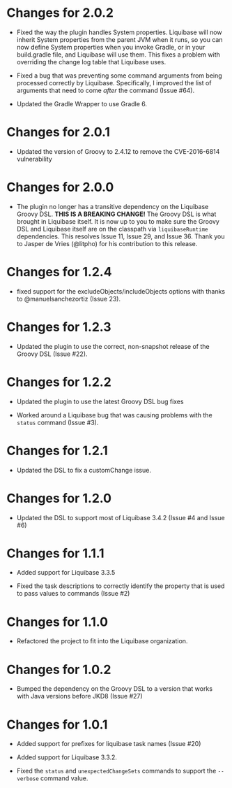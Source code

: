 Changes for 2.0.2
=================
- Fixed the way the plugin handles System properties.  Liquibase will now 
  inherit System properties from the parent JVM when it runs, so you can now
  define System properties when you invoke Gradle, or in your build.gradle 
  file, and Liquibase will use them.  This fixes a problem with overriding the 
  change log table that Liquibase uses.

- Fixed a bug that was preventing some command arguments from being processed
  correctly by Liquibase.  Specifically, I improved the list of arguments that
  need to come *after* the command (Issue #64).
 
- Updated the Gradle Wrapper to use Gradle 6.
  
Changes for 2.0.1
=================
- Updated the version of Groovy to 2.4.12 to remove the CVE-2016-6814
  vulnerability

Changes for 2.0.0
=================
- The plugin no longer has a transitive dependency on the Liquibase Groovy DSL.
  **THIS IS A BREAKING CHANGE!** The Groovy DSL is what brought in Liquibase 
  itself.  It is now up to you to make sure the Groovy DSL and Liquibase itself
  are on the classpath via `liquibaseRuntime` dependencies. This resolves 
  Issue 11, Issue 29, and Issue 36.  Thank you to Jasper de Vries (@litpho) for
  his contribution to this release.

Changes for 1.2.4
=================
- fixed support for the excludeObjects/includeObjects options with thanks to
  @manuelsanchezortiz (Issue 23).
  
Changes for 1.2.3
=================
- Updated the plugin to use the correct, non-snapshot release of the Groovy DSL
  (Issue #22).
  
Changes for 1.2.2
=================
- Updated the plugin to use the latest Groovy DSL bug fixes

- Worked around a Liquibase bug that was causing problems with the ```status```
  command (Issue #3).
  
Changes for 1.2.1
=================
- Updated the DSL to fix a customChange issue.

Changes for 1.2.0
=================
- Updated the DSL to support most of Liquibase 3.4.2 (Issue #4 and Issue #6)

Changes for 1.1.1
=================
- Added support for Liquibase 3.3.5

- Fixed the task descriptions to correctly identify the property that is used
  to pass values to commands (Issue #2)
  
Changes for 1.1.0
=================
- Refactored the project to fit into the Liquibase organization.

Changes for 1.0.2
=================
- Bumped the dependency on the Groovy DSL to a version that works with Java
  versions before JKD8 (Issue #27)

Changes for 1.0.1
=================
- Added support for prefixes for liquibase task names (Issue #20)

- Added support for Liquibase 3.3.2.

- Fixed the ```status``` and ```unexpectedChangeSets``` commands to support the
  ```--verbose``` command value.

